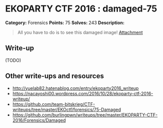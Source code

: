 # EKOPARTY CTF 2016 : damaged-75

**Category:** Forensics
**Points:** 75
**Solves:** 243
**Description:**

> All you have to do is to see this damaged image!
> [Attachment](for75.zip)

## Write-up

(TODO)

## Other write-ups and resources

* http://yuelab82.hatenablog.com/entry/ekoparty2016_writeup
* https://nacayoshi00.wordpress.com/2016/10/28/ekoparty-ctf-2016-writeup/
* https://github.com/team-bitskrieg/CTF-writeups/tree/master/EKOctf/forensics/75-Damaged
* https://github.com/burlingpwn/writeups/tree/master/EKOPARTY-CTF-2016/Forensics/Damaged
